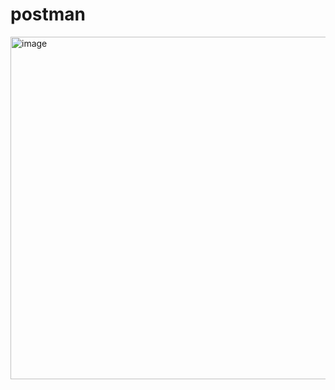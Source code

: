 # postman
<img width="883" height="548" alt="image" src="https://github.com/user-attachments/assets/15138591-9255-4d9d-86ca-756b51cfd91d" />
